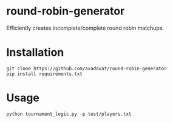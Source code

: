 # round-robin-generator
Efficiently creates incomplete/complete round robin matchups. 

# Installation
```
git clone https://github.com/avadavat/round-robin-generator
pip install requirements.txt
```

# Usage
```
python tournament_logic.py -p test/players.txt
```
